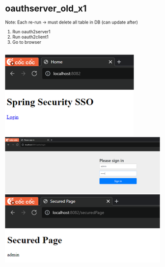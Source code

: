# oauthserver_old_x1
Note: Each re-run -> must delete all table in DB (can update after)
1. Run oauth2server1
2. Run oauth2client1 
3. Go to browser 
<br/>
<img src="/docs/h1.PNG" alt="RUN"/>
<br/>
<img src="/docs/h2.PNG" alt="RUN"/>
<br/>
<img src="/docs/h3.PNG" alt="RUN"/>
